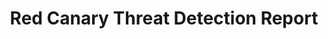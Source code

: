 ---
title: Red Canary Threat Detection Report
description: See the top MITRE ATT&CK® techniques we observed in confirmed cyber threats across the Red Canary customer base in 2022.
url: https://redcanary.com/threat-detection-report/techniques/
image:
    # url: '/assets/images/cafe.png'
    # alt: 'Cafe'
tags: ['threat']
pubDate: 2023-11-13
draft: false
---